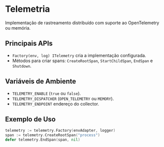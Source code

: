 # Telemetria

Implementação de rastreamento distribuído com suporte ao OpenTelemetry ou memória.

## Principais APIs
- `Factory(env, log) ITelemetry` cria a implementação configurada.
- Métodos para criar spans: `CreateRootSpan`, `StartChildSpan`, `EndSpan` e `Shutdown`.

## Variáveis de Ambiente
- `TELEMETRY_ENABLE` (`true` ou `false`).
- `TELEMETRY_DISPATCHER` (`OPEN_TELEMETRY` ou `MEMORY`).
- `TELEMETRY_ENDPOINT` endereço do collector.

## Exemplo de Uso
```go
telemetry := telemetry.Factory(envAdapter, logger)
span := telemetry.CreateRootSpan("process")
defer telemetry.EndSpan(span, nil)
```
